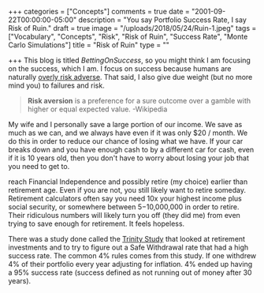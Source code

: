 +++
categories = ["Concepts"]
comments = true
date = "2001-09-22T00:00:00-05:00"
description = "You say Portfolio Success Rate, I say Risk of Ruin."
draft = true
image = "/uploads/2018/05/24/Ruin-1.jpeg"
tags = ["Vocabulary", "Concepts", "Risk", "Risk of Ruin", "Success Rate", "Monte Carlo Simulations"]
title = "Risk of Ruin"
type = ""

+++
This blog is titled _BettingOnSuccess_, so you might  think I am focusing on the success, which I am. I focus on success because humans are naturally [overly risk adverse](https://hbr.org/2013/07/hidden-danger-of-being-risk-averse "hidden danger of being risk averse"). That said, I also give due weight (but no more mind you) to failures and risk.

> **Risk aversion** is a preference for a sure outcome over a gamble with higher or equal expected value. -Wikipedia

My wife and I personally save a large portion of our income. We save as much as we can, and we always have even if it was only $20 / month. We do this in order to reduce our chance of losing what we have. If your car breaks down and you have enough cash to by a different car for cash, even if it is 10 years old, then you don't have to worry about losing your job that you need to get to. 

 reach Financial Independence and possibly retire (my choice) earlier than retirement age. Even if you are not, you still likely want to retire someday. Retirement calculators often say you need 10x your highest income plus social security, or somewhere between $5-$10,000,000 in order to retire. Their ridiculous numbers will likely turn you off (they did me) from even trying to save enough for retirement. It feels hopeless.

There was a study done called the [Trinity Study](https://www.forbes.com/sites/wadepfau/2018/01/16/the-trinity-study-and-portfolio-success-rates-updated-to-2018/#5d31aa3b6860 "Trinity Study updated 2018") that looked at retirement investments and to try to figure out a Safe Withdrawal rate that had a high success rate. The common 4% rules comes from this study. If one withdrew 4% of their portfolio every year adjusting for inflation. 4% ended up having a 95% success rate (success defined as not running out of money after 30 years).
